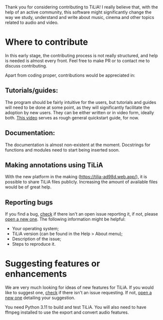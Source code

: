 Thank you for considering contributing to TiLiA! I really believe that, with the help of an active community, this software might significantly change the way we study, understand and write about music, cinema and other topics related to audio and video.

# Where to contribute
In this early stage, the contributing process is not really structured, and help is needed is almost every front. Feel free to make PR or to contact me to discuss contributing.

Apart from coding proper, contributions would be appreciated in:

## Tutorials/guides:
The program should be fairly intuitive for the users, but tutorials and guides will need to be done at some point, as they will significantly facilitate the adoption by new users. They can be either written or in video form, ideally both. [This video](https://vimeo.com/767282249) serves as rough general quickstart guide, for now.

## Documentation:
The documentation is almost non-existent at the moment. Docstrings for functions and modules need to start being inserted soon.

## Making annotations using TiLiA
With the new platform in the making (https://tilia-ad98d.web.app/), it is possible to share TiLiA files publicly. Increasing the amount of available files would be of great help.

## Reporting bugs
If you find a bug, [check](https://github.com/FelipeDefensor/TiLiA/issues) if there isn't an open issue reporting it, if not, please [open a new one](https://github.com/FelipeDefensor/TiLiA/issues/new). The following information might be helpful:

- Your operating system;
- TiLiA version (can be found in the Help > About menu);
- Description of the issue;
- Steps to reproduce it.

# Suggesting features or enhancements
We are very much looking for ideas of new features for TiLiA. If you would like to suggest one, [check](https://github.com/FelipeDefensor/TiLiA/issues) if there isn't an issue requesting. If not, [open a new one](https://github.com/FelipeDefensor/TiLiA/issues/new) detailing your suggestion.

You need Python 3.11 to build and test TiLiA. You will also need to have ffmpeg installed to use the export and convert audio features.